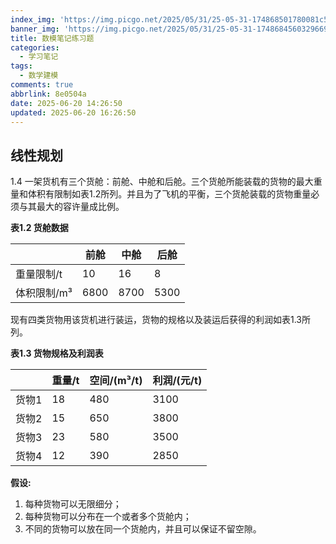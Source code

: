 ```yaml
---
index_img: 'https://img.picgo.net/2025/05/31/25-05-31-174868501780081c5020678b86acf.webp'
banner_img: 'https://img.picgo.net/2025/05/31/25-05-31-174868456032966958ff522538315.webp'
title: 数模笔记练习题
categories:
  - 学习笔记
tags:
  - 数学建模
comments: true
abbrlink: 8e0504a
date: 2025-06-20 14:26:50
updated: 2025-06-20 16:26:50
---
```


## 线性规划
1.4 一架货机有三个货舱：前舱、中舱和后舱。三个货舱所能装载的货物的最大重量和体积有限制如表1.2所列。并且为了飞机的平衡，三个货舱装载的货物重量必须与其最大的容许量成比例。

**表1.2 货舱数据**

|          | 前舱 | 中舱 | 后舱 |
|----------|------|------|------|
| 重量限制/t | 10   | 16   | 8    |
| 体积限制/m³ | 6800 | 8700 | 5300 |

现有四类货物用该货机进行装运，货物的规格以及装运后获得的利润如表1.3所列。

**表1.3 货物规格及利润表**

|        | 重量/t | 空间/(m³/t) | 利润/(元/t) |
|--------|--------|-------------|-------------|
| 货物1   | 18     | 480         | 3100        |
| 货物2   | 15     | 650         | 3800        |
| 货物3   | 23     | 580         | 3500        |
| 货物4   | 12     | 390         | 2850        |

**假设:**

1. 每种货物可以无限细分；
2. 每种货物可以分布在一个或者多个货舱内；
3. 不同的货物可以放在同一个货舱内，并且可以保证不留空隙。

